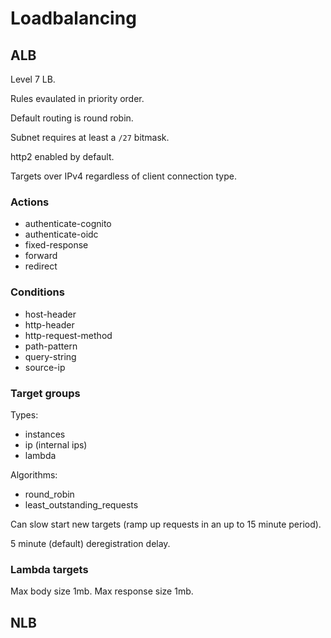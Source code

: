 # Loadbalancing

## ALB

Level 7 LB.

Rules evaulated in priority order.

Default routing is round robin.

Subnet requires at least a `/27` bitmask.

http2 enabled by default.

Targets over IPv4 regardless of client connection type.

### Actions

- authenticate-cognito
- authenticate-oidc
- fixed-response
- forward
- redirect

### Conditions

- host-header
- http-header
- http-request-method
- path-pattern
- query-string
- source-ip

### Target groups

Types:

- instances
- ip (internal ips)
- lambda

Algorithms:

- round_robin
- least_outstanding_requests

Can slow start new targets (ramp up requests in an up to 15 minute period).

5 minute (default) deregistration delay.

### Lambda targets

Max body size 1mb. Max response size 1mb.

## NLB
